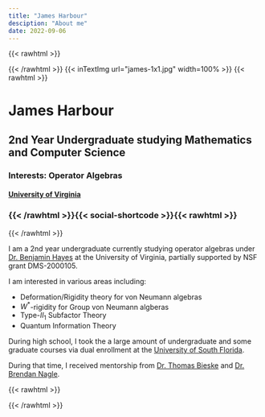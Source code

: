 ```yaml
---
title: "James Harbour"
desciption: "About me"
date: 2022-09-06
---
```

{{< rawhtml >}}
<div class="profile">
     <div class="profile_inner">
{{< /rawhtml >}} {{< inTextImg url="james-1x1.jpg"  width=100% >}} {{< rawhtml >}} 
<span>
<h1>James Harbour</h1> 
<h2>2nd Year Undergraduate studying Mathematics and Computer Science</h2>
<h3>Interests: Operator Algebras</h3>
<h4><a href="https://math.virginia.edu/"> University of Virginia </a></h3>
<h3>{{< /rawhtml >}}{{< social-shortcode >}}{{< rawhtml >}}</h3>
</span>
</div><div class="profile_outer">
{{< /rawhtml >}} 


I am a 2nd year undergraduate currently studying operator algebras under [Dr. Benjamin Hayes](https://sites.google.com/site/benhayeshomepage/) at the University of Virginia, partially supported by NSF grant DMS-2000105.

I am interested in various areas including:
- Deformation/Rigidity theory for von Neumann algebras
- $W^*$-rigidity for Group von Neumann algberas
- Type-$II_1$ Subfactor Theory
- Quantum Information Theory

During high school, I took the a large amount of undergraduate and some graduate courses via dual enrollment at the [University of South Florida](https://www.usf.edu/arts-sciences/departments/mathematics-statistics/index.aspx). 

During that time, I received mentorship from [Dr. Thomas Bieske](https://www.usf.edu/arts-sciences/departments/mathematics-statistics/people/faculty/thomas-bieske.aspx) and [Dr. Brendan Nagle](https://www.usf.edu/arts-sciences/departments/mathematics-statistics/people/faculty/brendan-nagle.aspx).

{{< rawhtml >}}
</div></div>
{{< /rawhtml >}}

